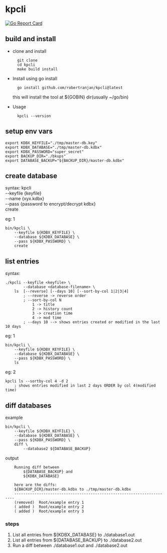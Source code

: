 # kpcli

[![Go Report Card](https://goreportcard.com/badge/github.com/robertranjan/kpcli)](https://goreportcard.com/report/github.com/robertranjan/kpcli)

## build and install

- clone and install

        git clone
        cd kpcli
        make build install

- Install using go install

        go install github.com/robertranjan/kpcli@latest

    this will install the tool at ${GOBIN} dir(usually ~/go/bin)

- Usage

        kpcli --version

## setup env vars

    export KDBX_KEYFILE="./tmp/master-db.key"
    export KDBX_DATABASE="./tmp/master-db.kdbx"
    export KDBX_PASSWORD="super_secret"
    export BACKUP_DIR="./bkups"
    export DATABASE_BACKUP="${BACKUP_DIR}/master-db.kdbx"

## create database

syntax:
    kpcli \
        --keyfile {keyfile} \
        --name {xyx.kdbx} \
        --pass {password to encrypt/decrypt kdbx} \
        create

eg: 1

    bin/kpcli \
        --keyfile ${KDBX_KEYFILE} \
        --database ${KDBX_DATABASE} \
        --pass ${KDBX_PASSWORD} \
        create

## list entries

syntax:

    ./kpcli --keyfile <keyfile> \
            --database <database-filename> \
        ls  [--reverse] [--days 10] [--sort-by-col 1|2|3|4]
            ; --reverse -> reverse order
            ; --sort-by-col N
                1 -> title
                2 -> history count
                3 -> creation time
                4 -> mod time
            ; --days 10 --> shows entries created or modified in the last 10 days

eg: 1

    bin/kpcli \
        --keyfile ${KDBX_KEYFILE} \
        --database ${KDBX_DATABASE} \
        --pass ${KDBX_PASSWORD} \
        ls 

eg: 2

    kpcli ls --sortby-col 4 -d 2
        ; shows entries modified in last 2 days ORDER by col 4(modified time)

## diff databases

example

    bin/kpcli \
        --keyfile ${KDBX_KEYFILE} \
        --database ${KDBX_DATABASE} \
        --pass ${KDBX_PASSWORD} \
        diff \
            --database2 ${DATABASE_BACKUP}

output

        Running diff between
            ${DATABASE_BACKUP} and
            ${KDBX_DATABASE}

        here are the diffs:
        ${BACKUP_DIR}/master-db.kdbx to ./tmp/master-db.kdbx
        ----------------------------------------------------------------------
        (removed)  Root/example entry 1
        ( added )  Root/example entry 2
        ( added )  Root/example entry 3

### steps

1. List all entries from ${KDBX_DATABASE} to ./database1.out
2. List all entries from ${DATABASE_BACKUP} to ./database2.out
3. Run a diff between ./database1.out and ./database2.out
